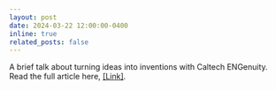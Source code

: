 ```yaml
---
layout: post
date: 2024-03-22 12:00:00-0400
inline: true
related_posts: false
---
```


A brief talk about turning ideas into inventions with Caltech ENGenuity. Read the full article here, <a href = "https://engenuity.caltech.edu/stories/Charting-the-Course-for-Invention">[Link]</a>.